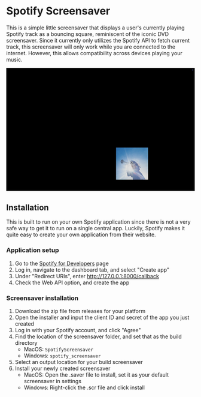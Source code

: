 # Spotify Screensaver
This is a simple little screensaver that displays a user's currently playing Spotify track as a bouncing square, reminiscent of the iconic DVD screensaver. Since it currently only utilizes the Spotify API to fetch current track, this screensaver will only work while you are connected to the internet. However, this allows compatibility across devices playing your music.

![demo](https://raw.githubusercontent.com/JMalvin06/spotify-screensaver/main/preview/demo.gif)


## Installation
This is built to run on your own Spotify application since there is not a very safe way to get it to run on 
a single central app. Luckily, Spotify makes it quite easy to create your own application from their website.

### Application setup
1. Go to the [Spotify for Developers](https://developer.spotify.com/) page
2. Log in, navigate to the dashboard tab, and select "Create app"
3. Under "Redirect URIs", enter http://127.0.0.1:8000/callback
4. Check the Web API option, and create the app

### Screensaver installation
1. Download the zip file from releases for your platform
2. Open the installer and input the client ID and secret of the app you just created
3. Log in with your Spotify account, and click "Agree"
4. Find the location of the screensaver folder, and set that as the build directory
    -  MacOS: `SpotifyScreensaver`
    -  Windows: `spotify_screensaver`
5. Select an output location for your build screensaver
6. Install your newly created screensaver
    - MacOS: Open the .saver file to install, set it as your default screensaver in settings
    - Windows: Right-click the .scr file and click install

